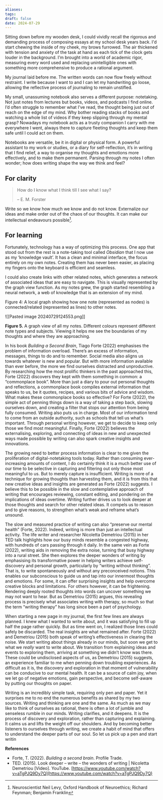 ```yaml
---
aliases: 
tags: 
draft: false
date: 2024-07-29
---
```

Sitting down before my wooden desk, I could vividly recall the rigorous and demanding process of composing essays at my school desk years back. I'd start chewing the inside of my cheek, my brows furrowed. The air thickened with tension and anxiety of the task at hand as each tick of the clock gets louder in the background. I’m brought into a world of academic rigor, measuring every word used and replacing unintelligible ones with something more comprehensive to produce a rational argument.

My journal laid before me. The written words can now flow freely without restraint. I write because I want to and I can let my handwriting go loose, allowing the reflective process of journaling to remain unstifled.

My small, unassuming notebook also serves a different purpose: notetaking. Not just notes from lectures but books, videos, and podcasts I find online. I’d often struggle to remember what I’ve read, the thought being just out of reach on the edge of my mind. Why bother reading stacks of books and watching a whole list of videos if they keep slipping through my mental grasp? Nowadays my notebook acts as a trusty companion I carry with me everywhere I went, always there to capture fleeting thoughts and keep them safe until I could act on them.

Notebooks are versatile, be it in digital or physical form. A powerful assistant to my work or studies, or a diary for self-reflection, it’s in writing that I find relief, a way to organise my thoughts and emotions more effectively, and to make them permanent. Parsing through my notes I often wonder; how does writing shape the way we think and feel?

## For clarity

> How do I know what I think till I see what I say?
> 
> – E. M. Forster

Write so we know how much we know and do not know. Externalize our ideas and make order out of the chaos of our thoughts. It can make our intellectual endeavours possible[^1].

## For learning

Fortunately, technology has a way of optimizing this process. One app that stood out from the rest is a note-taking tool called _Obsidian_ that I now use as my ‘knowledge vault’. It has a clean and minimal interface, the focus entirely on my own notes. Creating them has never been easier, as placing my fingers onto the keyboard is efficient and seamless.

I could also create links with other related notes, which generates a network of associated ideas that are easy to navigate. This is visually represented by the graph view function. As my notes grew, the graph started resembling a neural network, a web of knowledge that is an extension of my mind.

Figure 4: A local graph showing how one note (represented as nodes) is connected/related (represented as lines) to other notes.

![[Pasted image 20240729124553.png]]

**Figure 5.** A graph view of all my notes. Different colours represent different note types and subjects. Viewing it helps me see the boundaries of my thoughts and where they are approaching.

In his book _Building a Second Brain_, Tiago Forte (2022) emphasises the problem of information overload. There’s an excess of information, messages, things to do and to remember. Social media also aligns us towards whatever is new and popular. But with more information available than ever before, the more we find ourselves distracted and unproductive. By researching how the most prolific thinkers in the past approached this, Forte (2022) discovers they kept with them something in common: a “commonplace book”. More than just a diary to pour out personal thoughts and reflections, a commonplace book compiles external information that speaks to us, be it quotes, recipes, and various bits of advice and wisdom. What makes these commonplace books so effective? For Forte (2022), the simple act of penning things down is a way of taking a step back, slowing ourselves down, and creating a filter that stops our attention from being fully consumed. Writing also puts us in charge. Most of our information tend to come from an outside authority, such as schools that tell us what’s important. Through personal writing however, we get to decide to keep only those we find most meaningful. Finally, Forte (2022) believes the externalising, exploring, and connecting of ideas in new and unexpected ways made possible by writing can also spark creative insights and innovations.

The growing need to better process information is clear to me given the proliferation of digital-notetaking tools today. Rather than consuming ever-increasing amounts of content, I do certainly think it is a much better use of our time to be selective in capturing and filtering out only those most meaningful to us. But to merely capture is insufficient. Writing is more of a technique for growing thoughts than harvesting them, and it is from this that new creative ideas and insights are generated as Forte (2022) suggests. I believe this to be possible in the slow and contemplative approach of writing that encourages reviewing, constant editing, and pondering on the implications of ideas overtime. Writing further drives us to look deeper at those thoughts and search for other related ideas. It compels us to reason and to give reasons, to strengthen what’s weak and reframe what’s unsound.

The slow and measured practice of writing can also “preserve our mental health” (Forte, 2022). Indeed, writing is more than just an intellectual activity. The life writer and researcher Nicoletta Demetriou (2015) in her TED talk highlights how our busy minds resemble a congested highway, with hundreds of cars passing through it daily. In the same vein as Forte (2022), writing aids in removing the extra noise, turning that busy highway into a rural street. She then explores the deeper wonders of writing by emphasising its transformative power in helping writers achieve self-discovery and personal growth, particularly by “writing without thinking”. That is, to write spontaneously and without any preconceived notions. This enables our subconscious to guide us and tap into our innermost thoughts and emotions. For some, it can offer surprising insights and help overcome creative blocks and limitations. For others however, it can be frightening. Rendering deeply rooted thoughts into words can uncover something we may not want to hear. But as Demetriou (2015) argues, this revealing process is precisely what associates writing with therapy, so much so that the term “writing therapy” has long since been a part of psychology.

When starting a new page in my journal, the first few lines are always planned. I knew what I wanted to write about, and it was satisfying to fill up half the page rather quickly. But as time went on, I realized those lines could safely be discarded. The real insights are what remained after. Forte (2022) and Demetriou (2015) both speak of writing’s effectiveness in clearing the noise. We start writing about things already in our minds, but soon we get to what we _really_ want to write about. We transition from explaining ideas and events to exploring them, arriving at something we didn’t know was there. These could be undisclosed aspects of us, as Demetriou (2015) suggests, an experience familiar to me when penning down troubling experiences. As difficult as it is, the discovery and exploration in that moment of vulnerability can be conducive to our mental health. It can be a source of calm joy, when we let go of negative emotions, gain perspective, and become self-aware by putting our thoughts on paper.

Writing is an incredibly simple task, requiring only pen and paper. Yet it surprises me to no end the numerous benefits as shared by my two sources. Writing and thinking are one and the same. As much as we may like to think of ourselves as rational, there is often a lot of jumble and senseless rumble in our minds. Writing clarifies, and it deepens. It is the process of discovery and exploration, rather than capturing and explaining. It calms us and lifts the weight off our shoulders. And by becoming better listeners to ourselves through writing, we create a habit of mind that offers to understand the deeper parts of our soul. So let us pick up a pen and start writin

**References**

- Forte, T. (2022). _Building a second brain_. Profile Trade.
- TED. (2015). Look deeper – write – the wonders of writing | Nicoletta Demetriou [Video]. YouTube. [https://www.youtube.com/watch?v=aTgPJQ9Dy7Q](https://www.youtube.com/watch?v=aTgPJQ9Dy7Q)

[^1]: Neuroscientist Neil Levy, Oxford Handbook of Neuroethics; Richard Feynman; Benjamin Franklin